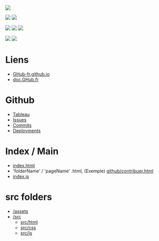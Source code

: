 <a href=""><img src="https://img.shields.io/website?down_color=red&down_message=offline&style=for-the-badge&up_color=green&up_message=online&url=https%3A%2F%2FGHub-fr.github.io"></a>

<a href=""><img src="https://img.shields.io/github/commit-activity/m/GHub-fr/GHub-fr.github.io?color=red&style=for-the-badge"></a>
<a href=""><img src="https://img.shields.io/github/last-commit/GHub-fr/GHub-fr.github.io?color=red&style=for-the-badge"></a>

<a href=""><img src="https://img.shields.io/github/stars/GHub-fr?color=red&style=for-the-badge"></a>
<a href=""><img src="https://img.shields.io/github/stars/GHub-fr/GHub-fr.github.io?color=red&label=repo%20stars&style=for-the-badge"></a>
<a href=""><img src="https://img.shields.io/github/contributors/GHub-fr/GHub-fr.github.io?style=for-the-badge"></a>

<a href=""><img src="https://img.shields.io/github/languages/code-size/GHub-fr/GHub-fr.github.io?color=red"></a>
<a href=""><img src="https://img.shields.io/github/repo-size/GHub-fr/GHub-fr.github.io?color=red"></a>

# Liens
- [GHub-fr.github.io](https://GHub-fr.github.io)
- [doc.GHub.fr](https://doc.ghub.fr)

# Github
- [Tableau](https://github.com/orgs/GHub-fr/projects/4/)
- [Issues](https://github.com/GHub-fr/GHub-fr.github.io/issues)
- [Commits](https://github.com/GHub-fr/GHub-fr.github.io/commits/main)
- [Deployments](https://github.com/GHub-fr/GHub-fr.github.io/deployments)

# Index / Main
- [index.html](https://github.com/GHub-fr/GHub-fr.github.io/blob/main/index.html)
- 'folderName' / 'pageName' .html, (Exemple) [github/contribuer.html](https://github.com/GHub-fr/GHub-fr.github.io/blob/main/github/contribuer.html)
- [index.js](https://github.com/GHub-fr/GHub-fr.github.io/blob/main/exploration-game.github.io/src/js/index.js)

# src folders
- [/assets](https://github.com/GHub-fr/GHub-fr.github.io/blob/main/assets)
- [/src](https://github.com/GHub-fr/GHub-fr.github.io/blob/main/src)
  - [src/html](https://github.com/GHub-fr/GHub-fr.github.io/blob/main/exploration-game.github.io/src/html)
  - [src/css](https://github.com/GHub-fr/GHub-fr.github.io/blob/main/exploration-game.github.io/src/css)
  - [src/js](https://github.com/GHub-fr/GHub-fr.github.io/blob/main/exploration-game.github.io/src/js)
